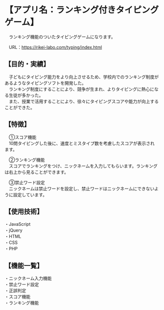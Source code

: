# 【アプリ名：ランキング付きタイピングゲーム】
　ランキング機能のついたタイピングゲームになります。  
   
　URL：https://rikei-labo.com/typing/index.html

## 【目的・実績】
　子どもにタイピング能力をより向上させるため、学校内でのランキング制度があるようなタイピングソフトを開発した。  
　ランキング制度にすることにより、競争が生まれ、よりタイピングに熱心になる生徒が多かった。  
　また、授業で活用することにより、徐々にタイピングスコアや能力が向上することができた。  

## 【特徴】
　①スコア機能  
　10問タイピングした後に、速度とミスタイプ数を考慮したスコアが表示されます。

　②ランキング機能  
　スコアでランキングをつけ、ニックネームを入力してもらいます。ランキングは右上から見ることができます。

　③禁止ワード設定  
　ニックネームは禁止ワードを設定し、禁止ワードはニックネームにできないように設定しています。

## 【使用技術】
・JavaScript  
・jQuery  
・HTML  
・CSS  
・PHP  

## 【機能一覧】
・ニックネーム入力機能  
・禁止ワード設定  
・正誤判定  
・スコア機能  
・ランキング機能  
